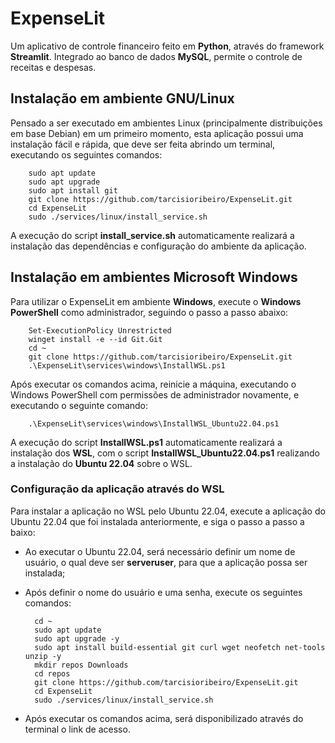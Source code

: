 # ExpenseLit

Um aplicativo de controle financeiro feito em **Python**, através do framework **Streamlit**. Integrado ao banco de dados **MySQL**, permite o controle de receitas e despesas.

## Instalação em ambiente GNU/Linux

Pensado a ser executado em ambientes Linux (principalmente distribuições em base Debian) em um primeiro momento, esta aplicação possui uma instalação fácil e rápida, que deve ser feita abrindo um terminal, executando os seguintes comandos:

        sudo apt update
        sudo apt upgrade
        sudo apt install git
        git clone https://github.com/tarcisioribeiro/ExpenseLit.git
        cd ExpenseLit
        sudo ./services/linux/install_service.sh

A execução do script **install_service.sh** automaticamente realizará a instalação das dependências e configuração do ambiente da aplicação.

## Instalação em ambientes Microsoft Windows

Para utilizar o ExpenseLit em ambiente **Windows**, execute o **Windows PowerShell** como administrador, seguindo o passo a passo abaixo:

        Set-ExecutionPolicy Unrestricted
        winget install -e --id Git.Git
        cd ~
        git clone https://github.com/tarcisioribeiro/ExpenseLit.git
        .\ExpenseLit\services\windows\InstallWSL.ps1

Após executar os comandos acima, reinicie a máquina, executando o Windows PowerShell com permissões de administrador novamente, e executando o seguinte comando:

        .\ExpenseLit\services\windows\InstallWSL_Ubuntu22.04.ps1

A execução do script **InstallWSL.ps1** automaticamente realizará a instalação dos **WSL**, com o script **InstallWSL_Ubuntu22.04.ps1** realizando a instalação do **Ubuntu 22.04** sobre o WSL.

### Configuração da aplicação através do WSL

Para instalar a aplicação no WSL pelo Ubuntu 22.04, execute a aplicação do Ubuntu 22.04 que foi instalada anteriormente, e siga o passo a passo a baixo:

* Ao executar o Ubuntu 22.04, será necessário definir um nome de usuário, o qual deve ser **serveruser**, para que a aplicação possa ser instalada;

* Após definir o nome do usuário e uma senha, execute os seguintes comandos:
        
        cd ~
        sudo apt update
        sudo apt upgrade -y
        sudo apt install build-essential git curl wget neofetch net-tools unzip -y
        mkdir repos Downloads
        cd repos
        git clone https://github.com/tarcisioribeiro/ExpenseLit.git
        cd ExpenseLit
        sudo ./services/linux/install_service.sh

* Após executar os comandos acima, será disponibilizado através do terminal o link de acesso.